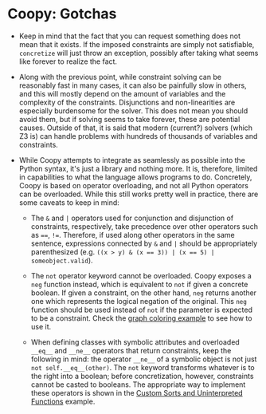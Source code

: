 # Coopy: Gotchas

* Keep in mind that the fact that you can request something does not
mean that it exists. If the imposed constraints are simply not satisfiable, 
`concretize` will just throw an exception, possibly after taking what
seems like forever to realize the fact.

* Along with the previous point, while constraint solving can be
reasonably fast in many cases, it can also be painfully slow in others, 
and this will mostly depend on the amount of variables and the complexity 
of the constraints. Disjunctions and non-linearities are especially burdensome 
for the solver. This does not mean you should avoid them, but if solving
seems to take forever, these are potential causes. Outside of that, it is
said that modern (current?) solvers (which Z3 is) can handle problems
with hundreds of thousands of variables and constraints.

* While Coopy attempts to integrate as seamlessly as possible into the
Python syntax, it's just a library and nothing more. It is, therefore, 
limited in capabilities to what the language allows programs to do. 
Concretely, Coopy is based on operator overloading, and not all
Python operators can be overloaded. While this still works pretty well
in practice, there are some caveats to keep in mind:

    * The `&` and `|` operators used for conjunction and disjunction of 
    constraints, respectively, take precedence over other operators 
    such as `==`, `!=`. Therefore, if used along other operators in the 
    same sentence, expressions connected by `&` and `|` should be
    appropriately parenthesized
    (e.g. `((x > y) & (x == 3)) | (x == 5) | someobject.valid`).

    * The `not` operator keyword cannot be overloaded. Coopy exposes a `neg`
    function instead, which is equivalent to `not` if given a concrete
    boolean. If given a constraint, on the other hand, `neg` returns 
    another one which represents the logical negation of the original.
    This `neg` function should be used instead of `not` if the parameter 
    is expected to be a constraint. Check the 
    [graph coloring example](../examples/example-2.py) 
    to see how to use it.

    * When defining classes with symbolic attributes and
    overloaded `__eq__` and `__ne__` operators that return constraints, 
    keep the following in mind: the operator `__ne__` of a symbolic object 
    is not just `not self.__eq__(other)`. The `not` keyword transforms whatever 
    is to the right into a boolean; before concretization, however, constraints 
    cannot be casted to booleans. The appropriate way to implement these operators 
    is shown in the [Custom Sorts and Uninterpreted Functions](../examples/example-4.py)
    example.